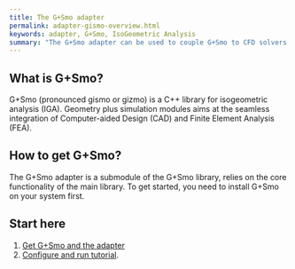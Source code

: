 ```yaml
---
title: The G+Smo adapter
permalink: adapter-gismo-overview.html
keywords: adapter, G+Smo, IsoGeometric Analysis
summary: "The G+Smo adapter can be used to couple G+Smo to CFD solvers for FSI applications or even to couple G+Smo to itself for advanced structural simulations."
---
```


## What is G+Smo?

G+Smo (pronounced gismo or gizmo) is a C++ library for isogeometric analysis (IGA). Geometry plus simulation modules aims at the seamless integration of Computer-aided Design (CAD) and Finite Element Analysis (FEA).


## How to get G+Smo?
The G+Smo adapter is a submodule of the G+Smo library, relies on the core functionality of the main library.  To get started, you need to install G+Smo on your system first.


## Start here
1. [Get G+Smo and the adapter](adapter-gismo-get-adapter.html)
2. [Configure and run tutorial](adapter-gismo-get-adapter.html).


